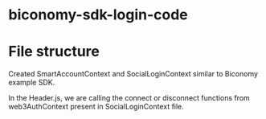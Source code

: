 # biconomy-sdk-login-code

# File structure
Created SmartAccountContext and SocialLoginContext similar to Biconomy example SDK.

In the Header.js, we are calling the connect or disconnect functions from web3AuthContext present in SocialLoginContext file. 
